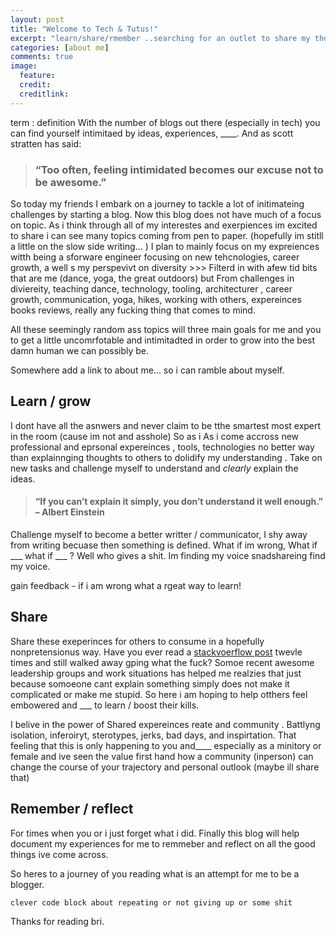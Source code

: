 ```yaml
---
layout: post
title: "Welcome to Tech & Tutus!"
excerpt: "learn/share/rmember ..searching for an outlet to share my thoughts ideas and expereinces with the wolrd, so this blog began! "
categories: [about me]
comments: true
image:
  feature:
  credit:
  creditlink:
---
```

term
  : definition
With the number of blogs out there (especially in tech) you can find yourself intimitaed by ideas, experiences, ____. And as scott stratten has said:

> ### “Too often, feeling intimidated becomes our excuse not to be awesome.”

So today my friends I embark on a journey to tackle a lot of initimateing challenges by starting a blog. Now this blog does not have much of a focus on topic. As i think through all of my interestes and exerpiences im excited to share i can see many topics coming from pen to paper. (hopefully im stitll a little on the slow side writing... ) I plan to mainly focus on my expreiences witth being a sforware engineer focusing on new tehcnologies, career growth, a well s my perspevivt on diversity >>> Filterd in with afew tid bits that are me (dance, yoga, the great outdoors) but From challenges in diviereity, teaching dance, technology, tooling, architecturer  , career growth, communication, yoga, hikes, working with others, expereinces books reviews, really any fucking thing that comes to mind.

 All these seemingly random ass topics will three main goals for me and you to get a little uncomrfotable and intimitadted in order to grow into the best damn human we can possibly be.

Somewhere add a link to about me... so i can ramble about myself.

## Learn / grow
I dont have all the asnwers and never claim to be tthe smartest most expert in the room (cause im not and asshole) So as i As i come accross new professional and eprsonal expereinces , tools, technologies no better way than explainnging thoughts to others to dolidify my understanding . Take on new tasks and challenge myself to understand and *clearly* explain the ideas.



> #### “If you can’t explain it simply, you don’t understand it well enough.” – Albert Einstein

 Challenge myself to become a better writter / communicator, I shy away from writing becuase then something is defined. What if im wrong, What if ___ what if ___ ? Well who gives a shit. Im finding my voice snadshareing  find my voice.

gain feedback - if i am wrong what a rgeat way to learn!

## Share  
Share these exeperinces for others to consume in a hopefully nonpretensionus way. Have you ever read a [stackvoerflow post]() twevle times and still walked away gping what the fuck? Somoe recent awesome leadership groups and work situations has helped me realzies that just because somoeone cant explain something simply does not make it complicated or make me stupid. So here i am hoping to help otthers feel embowered and ___ to learn / boost their kills.

I belive in the power of Shared expereinces reate and community . Battlyng isolation, inferoiryt, sterotypes, jerks, bad days, and inspirtation. That feeling that this is only happening to you and____ especially as a minitory or female and ive seen the value first hand how a community (inperson) can change the course of your trajectory and personal outlook (maybe ill share that)

## Remember / reflect

For times when you or i just forget what i did.
Finally this blog will help document my experiences for me to remmeber and reflect on all the good things ive come across.



So heres to a journey of you reading what is an attempt for me to be a blogger.

```js
clever code block about repeating or not giving up or some shit
```


Thanks for reading <i class="fa fa-heart heart-icon"></i> bri.
